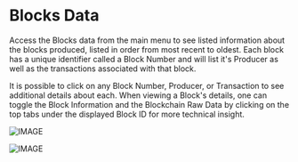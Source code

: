 # Blocks Data

Access the Blocks data from the main menu to see listed information about the blocks produced, listed in order from most recent to oldest. Each block has a unique identifier called a Block Number and will list it's Producer as well as the transactions associated with that block.

It is possible to click on any Block Number, Producer, or Transaction to see additional details about each. When viewing a Block's details, one can toggle  the Block Information and the Blockchain Raw Data by clicking on the top tabs under the displayed Block ID for more technical insight.

![IMAGE](https://raw.githubusercontent.com/alacrityio/alacrity-support-documentation/main/user%20documentation/resources/image20.png)

![IMAGE](https://raw.githubusercontent.com/alacrityio/alacrity-support-documentation/main/user%20documentation/resources/image21.png)
